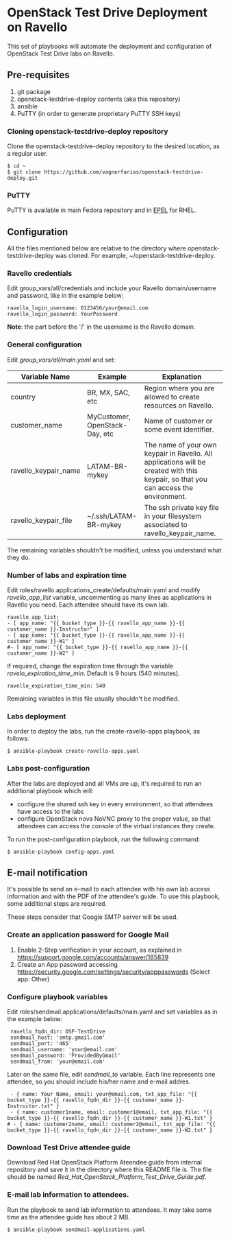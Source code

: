 # OpenStack Test Drive Deployment on Ravello

This set of playbooks will automate the deployment and configuration of OpenStack Test Drive labs on Ravello.

## Pre-requisites

1. git package
1. openstack-testdrive-deploy contents (aka this repository)
1. ansible
1. PuTTY (in order to generate proprietary PuTTY SSH keys)

### Cloning openstack-testdrive-deploy repository

Clone the openstack-testdrive-deploy repository to the desired location, as a regular user.

```
$ cd ~
$ git clone https://github.com/vagnerfarias/openstack-testdrive-deploy.git
```

### PuTTY

PuTTY is available in main Fedora repository and in [EPEL](https://fedoraproject.org/wiki/EPEL) for RHEL.

## Configuration

All the files mentioned below are relative to the directory where openstack-testdrive-deploy was cloned. For example, ~/openstack-testdrive-deploy.

### Ravello credentials

Edit group\_vars/all/credentials and include your Ravello domain/username and password, like in the example below:

~~~
ravello_login_username: 0123456/your@email.com
ravello_login_password: YourPassword
~~~

**Note**: the part before the '/' in the username is the Ravello domain.

### General configuration

Edit _group\_vars/all/main.yaml_ and set:

Variable Name | Example | Explanation
--------------|---------|------------
country | BR, MX, SAC, etc | Region where you are allowed to create resources on Ravello.
customer\_name | MyCustomer, OpenStack-Day, etc | Name of customer or some event identifier.
ravello\_keypair\_name | LATAM-BR-mykey | The name of your own keypair in Ravello. All applications will be created with this keypair, so that you can access the environment.
ravello\_keypair\_file | ~/.ssh/LATAM-BR-mykey | The ssh private key file in your filesystem associated to ravello\_keypair\_name.

The remaining variables shouldn't be modified, unless you understand what they do.

### Number of labs and expiration time

Edit roles/ravello.applications\_create/defaults/main.yaml and modify *ravello\_app\_list* variable, uncommenting as many lines as applications in Ravello you need. Each attendee should have its own lab.

~~~
ravello_app_list:
- [ app_name: "{{ bucket_type }}-{{ ravello_app_name }}-{{ customer_name }}-Instructor" ]
- [ app_name: "{{ bucket_type }}-{{ ravello_app_name }}-{{ customer_name }}-W1" ]
#- [ app_name: "{{ bucket_type }}-{{ ravello_app_name }}-{{ customer_name }}-W2" ]
~~~

If required, change the expiration time through the variable *ravelo\_expiration\_time\_min*. Default is 9 hours (540 minutes).

~~~
ravello_expiration_time_min: 540
~~~

Remaining variables in this file usually shouldn't be modified.

### Labs deployment

In order to deploy the labs, run the create-ravello-apps playbook, as follows:

~~~
$ ansible-playbook create-ravello-apps.yaml
~~~

### Labs post-configuration

After the labs are deployed and all VMs are up, it's required to run an additional playbook which will:

* configure the shared ssh key in every environment, so that attendees have access to the labs
* configure OpenStack nova NoVNC proxy to the proper value, so that attendees can access the console of the virtual instances they create.

To run the post-configuration playbook, run the following command:

~~~
$ ansible-playbook config-apps.yaml
~~~

## E-mail notification

It's possible to send an e-mail to each attendee with his own lab access information and with the PDF of the attendee's guide. To use this playbook, some additional steps are required.

These steps consider that Google SMTP server will be used.

### Create an application password for Google Mail

1. Enable 2-Step verification in your account, as explained in https://support.google.com/accounts/answer/185839
1. Create an App password accessing https://security.google.com/settings/security/apppasswords (Select app: Other)

### Configure playbook variables

Edit roles/sendmail.applications/defaults/main.yaml and set variables as in the example below:

~~~
 ravello_fqdn_dir: OSP-TestDrive
 sendmail_host: 'smtp.gmail.com'
 sendmail_port: '465'
 sendmail_username: 'your@email.com'
 sendmail_password: 'ProvidedByGmail'
 sendmail_from: 'your@email.com'
~~~

Later on the same file, edit *sendmail_to* variable. Each line represents one attendee, so you should include his/her name and e-mail addres.

~~~
 - { name: Your Name, email: your@email.com, txt_app_file: "{{ bucket_type }}-{{ ravello_fqdn_dir }}-{{ customer_name }}-Instructor.txt" }
 - { name: customer1name, email: customer1@email, txt_app_file: "{{ bucket_type }}-{{ ravello_fqdn_dir }}-{{ customer_name }}-W1.txt" }
# - { name: customer2name, email: customer2@email, txt_app_file: "{{ bucket_type }}-{{ ravello_fqdn_dir }}-{{ customer_name }}-W2.txt" }
~~~

### Download Test Drive attendee guide

Download Red Hat OpenStack Platform Ateendee guide from internal repository and save it in the directory where this README file is. The file should be named *Red_Hat_OpenStack_Platform_Test_Drive_Guide.pdf*.

### E-mail lab information to attendees.

Run the playbook to send lab information to attendees. It may take some time as the attendee guide has about 2 MB.

~~~
$ ansible-playbook sendmail-applications.yaml
~~~

